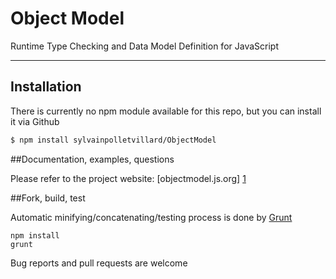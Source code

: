 Object Model
============

Runtime Type Checking and Data Model Definition for JavaScript

---

## Installation

There is currently no npm module available for this repo, but you can install it via Github

```bash
$ npm install sylvainpolletvillard/ObjectModel
```

##Documentation, examples, questions

Please refer to the project website: [objectmodel.js.org] [1]

##Fork, build, test

Automatic minifying/concatenating/testing process is done by [Grunt]
```
npm install
grunt
```

Bug reports and pull requests are welcome

[1]:http://objectmodel.js.org
[Grunt]:http://gruntjs.com/getting-started
